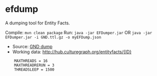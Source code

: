 # efdump
A dumping tool for Entity Facts.

Compile: ``mvn clean package``
Run: ``java -jar EFDumper.jar`` OR ``java -jar EFDumper.jar -i GND.ttl.gz -o myEFDump.json``

- Source: [GND dump](https://data.dnb.de/opendata/)
- Working data: http://hub.culturegraph.org/entityfacts/{ID}
```
	MAXTHREADS = 16
	MAXTHREADRERUN = 3
	THREADSLEEP = 1500
```
